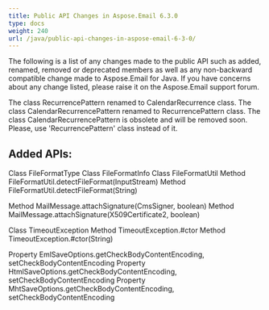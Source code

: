 ```yaml
---
title: Public API Changes in Aspose.Email 6.3.0
type: docs
weight: 240
url: /java/public-api-changes-in-aspose-email-6-3-0/
---
```


The following is a list of any changes made to the public API such as added, renamed, removed or deprecated members as well as any non-backward compatible change made to Aspose.Email for Java. If you have concerns about any change listed, please raise it on the Aspose.Email support forum.

The class RecurrencePattern renamed to CalendarRecurrence class.
The class CalendarRecurrencePattern renamed to RecurrencePattern class.
The class CalendarRecurrencePattern is obsolete and will be removed soon. Please, use 'RecurrencePattern' class instead of it.
## **Added APIs:**
Class FileFormatType
Class FileFormatInfo
Class FileFormatUtil
Method FileFormatUtil.detectFileFormat(InputStream)
Method FileFormatUtil.detectFileFormat(String)

Method MailMessage.attachSignature(CmsSigner, boolean)
Method MailMessage.attachSignature(X509Certificate2, boolean)

Class TimeoutException
Method TimeoutException.#ctor
Method TimeoutException.#ctor(String)

Property EmlSaveOptions.getCheckBodyContentEncoding, setCheckBodyContentEncoding
Property HtmlSaveOptions.getCheckBodyContentEncoding, setCheckBodyContentEncoding
Property MhtSaveOptions.getCheckBodyContentEncoding, setCheckBodyContentEncoding
